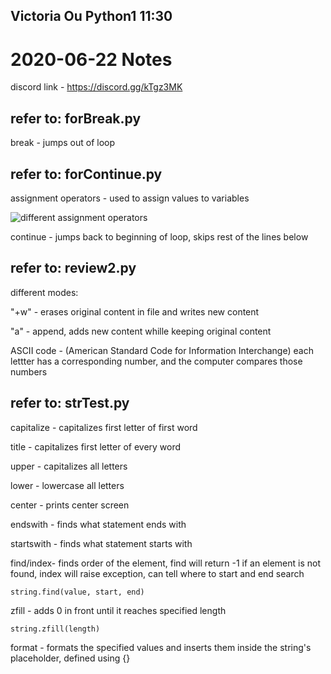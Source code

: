 ## Victoria Ou Python1 11:30

# 2020-06-22 Notes

discord link - https://discord.gg/kTgz3MK

## refer to: forBreak.py

break - jumps out of loop

## refer to: forContinue.py

assignment operators - used to assign values to variables

![different assignment operators](assignment_operators.png)

continue - jumps back to beginning of loop, skips rest of the lines below

## refer to: review2.py

different modes:

"+w" - erases original content in file and writes new content

"a" - append, adds new content whille keeping original content

ASCII code - (American Standard Code for Information Interchange) each lettter has a corresponding number, and the computer compares those numbers

## refer to: strTest.py

capitalize - capitalizes first letter of first word

title - capitalizes first letter of every word

upper - capitalizes all letters

lower - lowercase all letters

center - prints center screen

endswith - finds what statement ends with

startswith - finds what statement starts with

find/index- finds order of the element, find will return -1 if an element is not found, index will raise exception, can tell where to start and end search
```
string.find(value, start, end)
```

zfill - adds 0 in front until it reaches specified length
```
string.zfill(length)
```

format -  formats the specified values and inserts them inside the string's placeholder, defined using {}